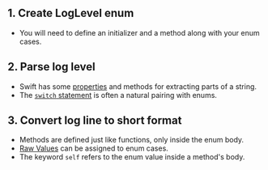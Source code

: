 ## 1. Create LogLevel enum

- You will need to define an initializer and a method along with your enum cases.

## 2. Parse log level

- Swift has some [properties][string-docs] and methods for extracting parts of a string.
- The [`switch` statement][switch-statement] is often a natural pairing with enums.

## 3. Convert log line to short format

- Methods are defined just like functions, only inside the enum body.
- [Raw Values][enum-raw-values] can be assigned to enum cases.
- The keyword `self` refers to the enum value inside a method's body.

[string-docs]: https://developer.apple.com/documentation/swift/string/
[switch-statement]: https://docs.swift.org/swift-book/LanguageGuide/ControlFlow.html#ID129
[enum-raw-values]: https://docs.swift.org/swift-book/LanguageGuide/Enumerations.html#ID149
